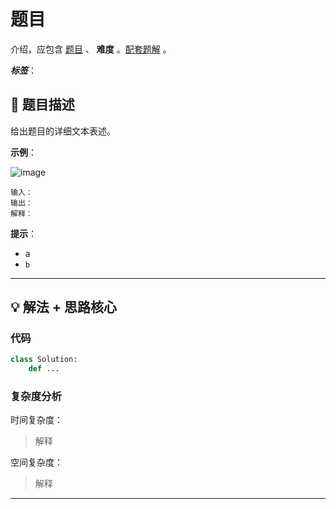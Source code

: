 # 题目

介绍，应包含 [题目](href) 、 **难度** 。[配套题解](href(opt.)) 。

***标签***：

## :open_book: 题目描述

给出题目的详细文本表述。

**示例**：

![image](path_to_image)

```example
输入：
输出：
解释：
```

**提示**：

- a
- `b`

---

## :bulb: 解法 + 思路核心

### 代码

```Python
class Solution:
    def ...
```

### 复杂度分析

时间复杂度：
> 解释

空间复杂度：
> 解释

---
